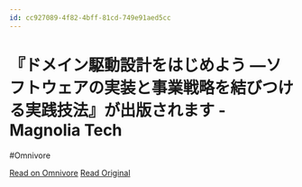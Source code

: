 ```yaml
---
id: cc927089-4f82-4bff-81cd-749e91aed5cc
---
```


# 『ドメイン駆動設計をはじめよう ―ソフトウェアの実装と事業戦略を結びつける実践技法』が出版されます - Magnolia Tech
#Omnivore

[Read on Omnivore](https://omnivore.app/me/magnolia-tech-18fed22f5c8)
[Read Original](https://blog.magnolia.tech/entry/2024/06/01/194903)

